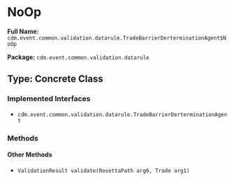# NoOp

**Full Name:** `cdm.event.common.validation.datarule.TradeBarrierDerterminationAgent$NoOp`

**Package:** `cdm.event.common.validation.datarule`

## Type: Concrete Class

### Implemented Interfaces

- `cdm.event.common.validation.datarule.TradeBarrierDerterminationAgent`

### Methods

#### Other Methods

- `ValidationResult validate(RosettaPath arg0, Trade arg1)`

